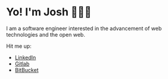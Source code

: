 # Yo! I'm Josh 🙋🏾‍♂️

I am a software engineer interested in the advancement of web technologies and the open web.

Hit me up:
- [LinkedIn](https://www.linkedin.com/in/jlindsay-sf/)
- [Gitlab](https://gitlab.com/j000sh)
- [BitBucket](https://bitbucket.org/j000sh/)
